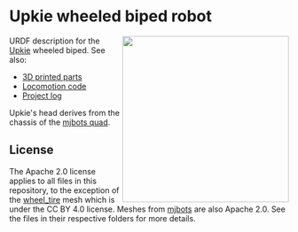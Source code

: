 # Upkie wheeled biped robot

<img src="https://user-images.githubusercontent.com/1189580/169594012-2d685579-2b66-4470-9def-57bd0656b420.png" align="right" width="300">

URDF description for the [Upkie](https://hackaday.io/project/185729-upkie-wheeled-biped-robot) wheeled biped. See also:

- [3D printed parts](https://www.printables.com/model/127831-upkie-wheeled-biped-robot)
- [Locomotion code](https://github.com/tasts-robots/upkie_locomotion)
- [Project log](https://hackaday.io/project/185729/logs)

Upkie's head derives from the chassis of the [mjbots quad](https://github.com/mjbots/quad).

## License

The Apache 2.0 license applies to all files in this repository, to the exception of the [wheel\_tire](meshes/wheel_tire) mesh which is under the CC BY 4.0 license. Meshes from [mjbots](meshes/mjbots) are also Apache 2.0. See the files in their respective folders for more details.
